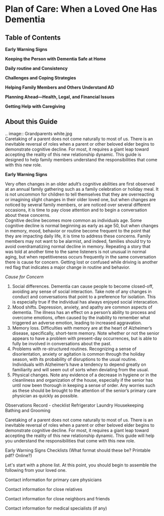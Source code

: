 
 Plan of Care: When a Loved One Has Dementia 
 ===========================================
 Table of Contents
-------------------
**Early Warning Signs**

**Keeping the Person with Dementia Safe at Home**

**Daily routine and Consistency**

**Challenges and Coping Strategies**

**Helping Family Members and Others Understand AD**

**Planning Ahead—Health, Legal, and Financial Issues**

**Getting Help with Caregiving**

About this Guide 
----------------
.. image:: Grandparents white.jpg  
   Caretaking of a parent does not come naturally to most of us.  There is an inevitable reversal of roles when a parent or other beloved elder begins to demonstrate cognitive decline. For most, it requires a giant leap toward accepting the reality of this new relationship dynamic. This guide is designed to help family members understand the responsibilities that come with this new role.

**Early Warning Signs**

Very often changes in an older adult’s cognitive abilities are first observed at an annual family gathering such as a family celebration or holiday meal.  It is not uncommon for children to tell themselves that they are overreacting or imagining slight changes in their older loved one, but when changes are noticed by several family members, or are noticed over several different occasions, it is time to pay close attention and to begin a conversation about these concerns.  
Cognitive decline becomes more common as individuals age.  Some cognitive decline is normal beginning as early as age 50, but when changes in memory, mood, behavior or routine become frequent to the point that they are impacting daily life, it is time to address these concerns.  Family members may not want to be alarmist, and indeed, families should try to avoid overdramatizing normal decline in memory.  Repeating a story that was told at another time to the same listeners is not unusual in normal aging, but when repetitiveness occurs frequently in the same conversation there is cause for concern.  Getting lost or confused while driving is another red flag that indicates a major change in routine and behavior.

*Cause for Concern*
1. Social differences.  Dementia can cause people to become closed-off, avoiding any sense of social interaction. Take note of any changes in conduct and conversations that point to a preference for isolation. This is especially true if the individual has always enjoyed social interacation.
2. Mood shifts. Depression, anxiety, and apathy are common aspects of dementia. The illness has an effect on a person’s ability to process and overcome emotions, often caused by the inability to remember what triggered an adverse emotion, leading to increased aggravation.
3. Memory loss. Difficulties with memory are at the heart of Alzheimer’s disease, specifically, short-term memory. Note whether or not the senior appears to have a problem with present-day occurrences, but is able to fully be involved in conversations about the past.
4. Problems with re-structured routines. Recognizing a sense of disorientation, anxiety or agitation is common through the holiday season, with its probability of disruptions to the usual routine. Individuals with Alzheimer’s have a tendency to depend greatly on familiarity and will seem out of sorts when deviating from the usual.
5. Physical changes. Note any evidence of a decrease in hygiene or in the cleanliness and organization of the house, especially if the senior has until now been thorough in keeping a sense of order.
Any worries such as these should be brought to the attention of the senior’s primary care physician as quickly as possible.

Observations
Record - checklist 
Refrigerator 
Laundry
Housekeeping
Bathing and Grooming




 Caretaking of a parent does not come naturally to most of us.  There is an inevitable reversal of roles when a parent or other beloved elder begins to demonstrate cognitive decline. For most, it requires a giant leap toward accepting the reality of this new relationship dynamic. This guide will help you understand the responsibilities that come with this new role.


Early Warning Signs
Checklists  (What format should these be?  Printable pdf? Online?)

 Let's start with a phone list.
 At this point, you should begin to assemble the following from your loved one.

 Contact information for primary care physicians

 Contact information for close relatives

 Contact information for close neighbors and friends

 Contact information for medical specialists (if any)



